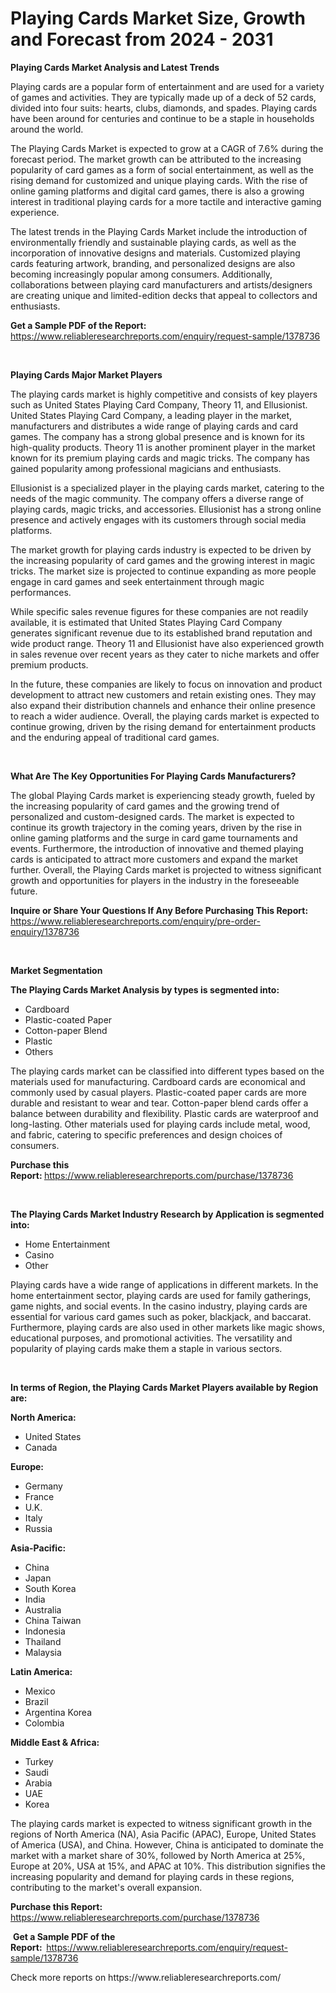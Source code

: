 <p><h1>Playing Cards Market Size, Growth and Forecast from 2024 - 2031</h1></p><p><strong>Playing Cards Market Analysis and Latest Trends</strong></p>
<p><p>Playing cards are a popular form of entertainment and are used for a variety of games and activities. They are typically made up of a deck of 52 cards, divided into four suits: hearts, clubs, diamonds, and spades. Playing cards have been around for centuries and continue to be a staple in households around the world.</p><p>The Playing Cards Market is expected to grow at a CAGR of 7.6% during the forecast period. The market growth can be attributed to the increasing popularity of card games as a form of social entertainment, as well as the rising demand for customized and unique playing cards. With the rise of online gaming platforms and digital card games, there is also a growing interest in traditional playing cards for a more tactile and interactive gaming experience.</p><p>The latest trends in the Playing Cards Market include the introduction of environmentally friendly and sustainable playing cards, as well as the incorporation of innovative designs and materials. Customized playing cards featuring artwork, branding, and personalized designs are also becoming increasingly popular among consumers. Additionally, collaborations between playing card manufacturers and artists/designers are creating unique and limited-edition decks that appeal to collectors and enthusiasts.</p></p>
<p><strong>Get a Sample PDF of the Report:&nbsp;</strong> <a href="https://www.reliableresearchreports.com/enquiry/request-sample/1378736">https://www.reliableresearchreports.com/enquiry/request-sample/1378736</a></p>
<p>&nbsp;</p>
<p><strong>Playing Cards Major Market Players</strong></p>
<p><p>The playing cards market is highly competitive and consists of key players such as United States Playing Card Company, Theory 11, and Ellusionist. United States Playing Card Company, a leading player in the market, manufacturers and distributes a wide range of playing cards and card games. The company has a strong global presence and is known for its high-quality products. Theory 11 is another prominent player in the market known for its premium playing cards and magic tricks. The company has gained popularity among professional magicians and enthusiasts.</p><p>Ellusionist is a specialized player in the playing cards market, catering to the needs of the magic community. The company offers a diverse range of playing cards, magic tricks, and accessories. Ellusionist has a strong online presence and actively engages with its customers through social media platforms.</p><p>The market growth for playing cards industry is expected to be driven by the increasing popularity of card games and the growing interest in magic tricks. The market size is projected to continue expanding as more people engage in card games and seek entertainment through magic performances.</p><p>While specific sales revenue figures for these companies are not readily available, it is estimated that United States Playing Card Company generates significant revenue due to its established brand reputation and wide product range. Theory 11 and Ellusionist have also experienced growth in sales revenue over recent years as they cater to niche markets and offer premium products.</p><p>In the future, these companies are likely to focus on innovation and product development to attract new customers and retain existing ones. They may also expand their distribution channels and enhance their online presence to reach a wider audience. Overall, the playing cards market is expected to continue growing, driven by the rising demand for entertainment products and the enduring appeal of traditional card games.</p></p>
<p>&nbsp;</p>
<p><strong>What Are The Key Opportunities For Playing Cards Manufacturers?</strong></p>
<p><p>The global Playing Cards market is experiencing steady growth, fueled by the increasing popularity of card games and the growing trend of personalized and custom-designed cards. The market is expected to continue its growth trajectory in the coming years, driven by the rise in online gaming platforms and the surge in card game tournaments and events. Furthermore, the introduction of innovative and themed playing cards is anticipated to attract more customers and expand the market further. Overall, the Playing Cards market is projected to witness significant growth and opportunities for players in the industry in the foreseeable future.</p></p>
<p><strong>Inquire or Share Your Questions If Any Before Purchasing This Report:</strong> <a href="https://www.reliableresearchreports.com/enquiry/pre-order-enquiry/1378736">https://www.reliableresearchreports.com/enquiry/pre-order-enquiry/1378736</a></p>
<p>&nbsp;</p>
<p><strong>Market Segmentation</strong></p>
<p><strong>The Playing Cards Market Analysis by types is segmented into:</strong></p>
<p><ul><li>Cardboard</li><li>Plastic-coated Paper</li><li>Cotton-paper Blend</li><li>Plastic</li><li>Others</li></ul></p>
<p><p>The playing cards market can be classified into different types based on the materials used for manufacturing. Cardboard cards are economical and commonly used by casual players. Plastic-coated paper cards are more durable and resistant to wear and tear. Cotton-paper blend cards offer a balance between durability and flexibility. Plastic cards are waterproof and long-lasting. Other materials used for playing cards include metal, wood, and fabric, catering to specific preferences and design choices of consumers.</p></p>
<p><strong>Purchase this Report:&nbsp;</strong><a href="https://www.reliableresearchreports.com/purchase/1378736">https://www.reliableresearchreports.com/purchase/1378736</a></p>
<p>&nbsp;</p>
<p><strong>The Playing Cards Market Industry Research by Application is segmented into:</strong></p>
<p><ul><li>Home Entertainment</li><li>Casino</li><li>Other</li></ul></p>
<p><p>Playing cards have a wide range of applications in different markets. In the home entertainment sector, playing cards are used for family gatherings, game nights, and social events. In the casino industry, playing cards are essential for various card games such as poker, blackjack, and baccarat. Furthermore, playing cards are also used in other markets like magic shows, educational purposes, and promotional activities. The versatility and popularity of playing cards make them a staple in various sectors.</p></p>
<p>&nbsp;</p>
<p><strong>In terms of Region, the Playing Cards Market Players available by Region are:</strong></p>
<p>
    <p> <strong> North America: </strong>
        <ul>
            <li>United States</li>
            <li>Canada</li>
        </ul>
        </p> 
    <p> <strong> Europe: </strong>
        <ul>
            <li>Germany</li>
            <li>France</li>
            <li>U.K.</li>
            <li>Italy</li>
            <li>Russia</li>
        </ul>
        </p> 
    <p> <strong> Asia-Pacific: </strong>
        <ul>
            <li>China</li>
            <li>Japan</li>
            <li>South Korea</li>
            <li>India</li>
            <li>Australia</li>
            <li>China Taiwan</li>
            <li>Indonesia</li>
            <li>Thailand</li>
            <li>Malaysia</li>
        </ul>
        </p> 
    <p> <strong> Latin America: </strong>
        <ul>
            <li>Mexico</li>
            <li>Brazil</li>
            <li>Argentina Korea</li>
            <li>Colombia</li>
        </ul>
        </p> 
    <p> <strong> Middle East & Africa: </strong>
        <ul>
            <li>Turkey</li>
            <li>Saudi</li>
            <li>Arabia</li>
            <li>UAE</li>
            <li>Korea</li>
        </ul>
    </p>
    </p>
<p><p>The playing cards market is expected to witness significant growth in the regions of North America (NA), Asia Pacific (APAC), Europe, United States of America (USA), and China. However, China is anticipated to dominate the market with a market share of 30%, followed by North America at 25%, Europe at 20%, USA at 15%, and APAC at 10%. This distribution signifies the increasing popularity and demand for playing cards in these regions, contributing to the market's overall expansion.</p></p>
<p><strong>Purchase this Report: </strong><a href="https://www.reliableresearchreports.com/purchase/1378736">https://www.reliableresearchreports.com/purchase/1378736</a></p>
<p>&nbsp;<strong>Get a Sample PDF of the Report:&nbsp;&nbsp;</strong><a href="https://www.reliableresearchreports.com/enquiry/request-sample/1378736">https://www.reliableresearchreports.com/enquiry/request-sample/1378736</a></p>
<p><strong></strong></p>
<p>Check more reports on https://www.reliableresearchreports.com/</p>